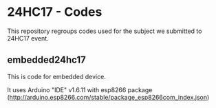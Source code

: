 24HC17 - Codes
==============

This repository regroups codes used for the subject we submitted to 24HC17 event.

embedded24hc17
--------------

This is code for embedded device.

It uses Arduino "IDE" v1.6.11 with esp8266 package (http://arduino.esp8266.com/stable/package_esp8266com_index.json)
